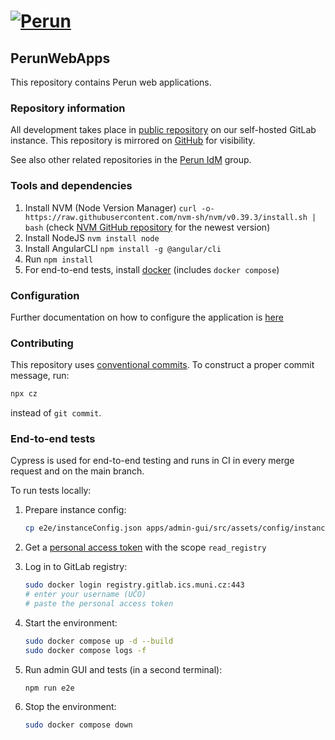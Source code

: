 # [![Perun](https://webcentrum.muni.cz/media/3153530/perun.svg)](https://perun-aai.org)

## PerunWebApps

This repository contains Perun web applications.

### Repository information

All development takes place in [public repository](https://gitlab.ics.muni.cz/perun/perun-idm/perun-web-apps) on our self-hosted GitLab instance. This repository is mirrored on [GitHub](https://github.com/CESNET/perun-web-apps) for visibility.

See also other related repositories in the [Perun IdM](https://gitlab.ics.muni.cz/perun/perun-idm) group.

### Tools and dependencies

1) Install NVM (Node Version Manager) `curl -o- https://raw.githubusercontent.com/nvm-sh/nvm/v0.39.3/install.sh | bash` (check [NVM GitHub repository](https://github.com/nvm-sh/nvm) for the newest version)
2) Install NodeJS `nvm install node`
3) Install AngularCLI `npm install -g @angular/cli`
4) Run `npm install`
5) For end-to-end tests, install [docker](https://docs.docker.com/engine/install/) (includes `docker compose`)

### Configuration

Further documentation on how to configure the application is [here](https://perunaai.atlassian.net/wiki/external/3440714/ZTRlMzIyY2ZjNzk1NDE3MzhkMzVkZDNmODIwN2UyYmY?atlOrigin=eyJpIjoiZGI5YTc5ZjE4M2ExNDk4YWExNjQ4ZTIyMTU1N2RmZGQiLCJwIjoiYyJ9)

### Contributing

This repository uses [conventional commits](https://www.conventionalcommits.org/en/v1.0.0/). To construct a proper commit message, run:

```sh
npx cz
```

instead of `git commit`.

### End-to-end tests

Cypress is used for end-to-end testing and runs in CI in every merge request and on the main branch.

To run tests locally:

1. Prepare instance config:

    ```sh
    cp e2e/instanceConfig.json apps/admin-gui/src/assets/config/instanceConfig.json
    ```

2. Get a [personal access token](https://gitlab.ics.muni.cz/-/profile/personal_access_tokens) with the scope `read_registry`
3. Log in to GitLab registry:

    ```sh
    sudo docker login registry.gitlab.ics.muni.cz:443
    # enter your username (UČO)
    # paste the personal access token
    ```

4. Start the environment:

    ```sh
    sudo docker compose up -d --build
    sudo docker compose logs -f
    ```

5. Run admin GUI and tests (in a second terminal):

    ```sh
    npm run e2e
    ```

6. Stop the environment:

    ```sh
    sudo docker compose down
    ```
